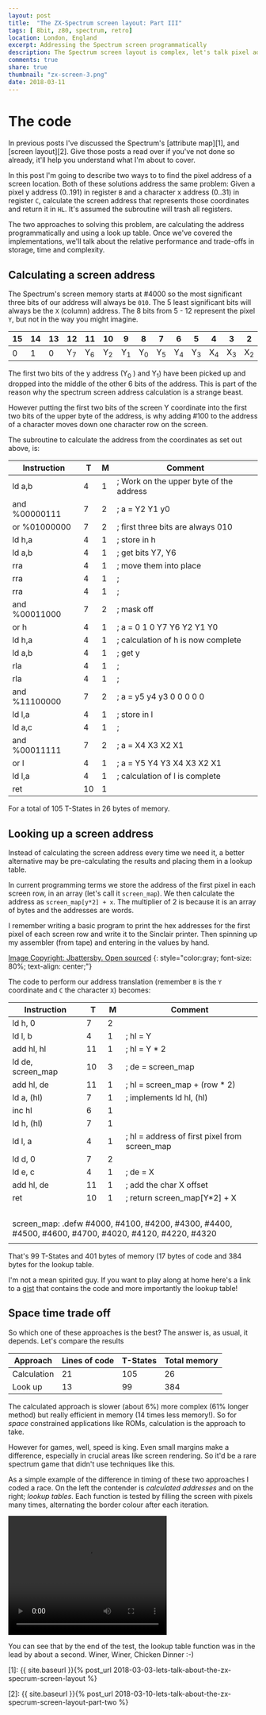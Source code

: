 ```yaml
---
layout: post
title:  "The ZX-Spectrum screen layout: Part III"
tags: [ 8bit, z80, spectrum, retro]
location: London, England
excerpt: Addressing the Spectrum screen programmatically
description: The Spectrum screen layout is complex, let's talk pixel address calculation...
comments: true
share: true
thumbnail: "zx-screen-3.png"
date: 2018-03-11
---
```

# The code

In previous posts I've discussed the Spectrum's [attribute map][1], and [screen layout][2]. Give those posts a read over if you've not done so already, it'll help you understand what I'm about to cover.

In this post I'm going to describe two ways to to find the pixel address of a screen location. Both of these solutions address the same problem: Given a pixel y address (0..191) in register `B` and a character x address (0..31) in  register `C`, calculate the screen address that represents those coordinates and return it in `HL`. It's assumed the subroutine will trash all registers.

The two approaches to solving this problem, are calculating the address programmatically and using a look up table. Once we've covered the implementations, we'll talk about the relative performance and trade-offs in storage, time and complexity.

## Calculating a screen address

The Spectrum's screen memory starts at #4000 so the most significant three bits of our address will always be `010`. The 5 least significant bits will always be the `X` (column) address. The 8 bits from 5 - 12 represent the pixel `Y`, but not in the way you might imagine.


<table>
<thead>
    <tr>
        <th>15</th><th>14</th><th>13</th><th>12</th><th>11</th><th>10</th><th>9</th><th>8</th><th>7</th><th>6</th><th>5 </th><th>4</th><th>3</th><th>2</th><th>1</th><th>0</th>
    </tr>
</thead>

<tbody>
    <tr>
        <td> 0 </td><td> 1 </td><td>0 </td> <td>Y<sub>7</sub> </td><td>Y<sub>6</sub></td>
        <td>Y<sub>2</sub></td><td>Y<sub>1</sub></td><td>Y<sub>0</sub></td>
        <td>Y<sub>5</sub></td><td>Y<sub>4</sub></td><td>Y<sub>3</sub></td>
        <td> X<sub>4</sub> </td><td> X<sub>3</sub> </td><td> X<sub>2</sub> </td><td> X<sub>1</sub> </td><td> X<sub>0</sub> </td>
    </tr>
</tbody>
</table>

The first two bits of the y address (Y<sub>0</sub> ) and Y<sub>1</sub>) have been picked up and dropped into the middle of the other 6 bits of the address. This is part of the reason why the spectrum screen address calculation is a strange beast. 

However putting the first two bits of the screen Y coordinate into the first two bits of the upper byte of the address, is why adding #100 to the address of a character moves down one character row on the screen.

The subroutine to calculate the address from the coordinates as set out above, is:

<table class="t-state">
<thead>
<tr>
    <th>Instruction</th> <th>T</th> <th>M</th> <th>Comment</th>
</tr>
</thead>
<tbody>
<tr><td class="t-instr">ld a,b          </td><td>4</td><td>1</td><td class="t-comment">; Work on the upper byte of the address</td></tr>
<tr><td class="t-instr">and %00000111   </td><td>7</td><td>2</td><td class="t-comment">; a = Y2 Y1 y0                         </td></tr>
<tr><td class="t-instr">or %01000000    </td><td>7</td><td>2</td><td class="t-comment">; first  three bits are always 010     </td></tr>
<tr><td class="t-instr">ld h,a          </td><td>4</td><td>1</td><td class="t-comment">; store in h                           </td></tr>
<tr><td class="t-instr">ld a,b          </td><td>4</td><td>1</td><td class="t-comment">; get bits Y7, Y6                      </td></tr>
<tr><td class="t-instr">rra             </td><td>4</td><td>1</td><td class="t-comment">; move them into place                 </td></tr>
<tr><td class="t-instr">rra             </td><td>4</td><td>1</td><td class="t-comment">;                                      </td></tr>
<tr><td class="t-instr">rra             </td><td>4</td><td>1</td><td class="t-comment">;                                      </td></tr>
<tr><td class="t-instr">and %00011000   </td><td>7</td><td>2</td><td class="t-comment">; mask off                             </td></tr>
<tr><td class="t-instr">or h            </td><td>4</td><td>1</td><td class="t-comment">;  a = 0 1 0 Y7 Y6 Y2 Y1 Y0            </td></tr>
<tr><td class="t-instr">ld h,a          </td><td>4</td><td>1</td><td class="t-comment">; calculation of h is now complete     </td></tr>
<tr><td class="t-instr">ld a,b          </td><td>4</td><td>1</td><td class="t-comment">; get y                                </td></tr>
<tr><td class="t-instr">rla             </td><td>4</td><td>1</td><td class="t-comment">;                                      </td></tr>
<tr><td class="t-instr">rla             </td><td>4</td><td>1</td><td class="t-comment">;                                      </td></tr>
<tr><td class="t-instr">and %11100000   </td><td>7</td><td>2</td><td class="t-comment">; a = y5 y4 y3 0 0 0 0 0               </td></tr>
<tr><td class="t-instr">ld l,a          </td><td>4</td><td>1</td><td class="t-comment">; store in l                           </td></tr>
<tr><td class="t-instr">ld a,c          </td><td>4</td><td>1</td><td class="t-comment">;                                      </td></tr>
<tr><td class="t-instr">and %00011111   </td><td>7</td><td>2</td><td class="t-comment">; a = X4 X3 X2 X1                      </td></tr>
<tr><td class="t-instr">or l            </td><td>4</td><td>1</td><td class="t-comment">; a =  Y5 Y4 Y3 X4 X3 X2 X1            </td></tr>
<tr><td class="t-instr">ld l,a          </td><td>4</td><td>1</td><td class="t-comment">; calculation of l is complete         </td></tr>
<tr><td class="t-instr">ret             </td><td>10</td><td>1</td><td class="t-comment">                                       </td></tr>
</tbody>
</table>


For a total of 105 T-States in 26 bytes of memory.

## Looking up a screen address

Instead of calculating the screen address every time we need it, a better alternative may be pre-calculating the results and placing them in a lookup table. 

In current programming terms we store the address of the first pixel in each screen row, in an array (let's call it `screen_map`). We then calculate the  address as `screen_map[y*2] + x`. The multiplier of 2 is because it is an array of bytes and the addresses are words.

I remember writing a basic program to print the hex addresses for the first pixel of each screen row and write it to the Sinclair printer. Then spinning up my assembler (from tape) and entering in the values by hand.

<div class="dbImg zoom50 centeredImg" data-src="2018-03-11-lets-talk-about-the-zx-specrum-screen-layout-part-three/sinclair_printer.jpg" title="Sinclair printer" ></div>

[Image Copyright:  Jbattersby. Open sourced][3]
{: style="color:gray; font-size: 80%; text-align: center;"}

The code to perform our address translation (remember `B` is the `Y` coordinate and `C` the character `X`) becomes:


<table class="t-state">
<thead>
<tr>
    <th>Instruction</th> <th>T</th> <th>M</th> <th>Comment</th>
</tr>
</thead>
<tbody>
<tr><td class="t-instr"> ld  h, 0     </td><td> 7 </td><td> 2 </td><td class="t-comment">  </td></tr>
<tr><td class="t-instr"> ld  l, b     </td><td> 4 </td><td> 1 </td><td class="t-comment">  ; hl = Y</td></tr>
<tr><td class="t-instr"> add hl, hl   </td><td> 11 </td><td> 1 </td><td class="t-comment">  ; hl = Y * 2 </td></tr>
<tr><td class="t-instr"> ld  de, screen_map  </td><td> 10 </td><td> 3 </td><td class="t-comment">  ; de = screen_map </td></tr>
<tr><td class="t-instr"> add hl, de   </td><td> 11 </td><td> 1 </td><td class="t-comment"> ; hl = screen_map + (row * 2) </td></tr>
<tr><td class="t-instr"> ld  a, (hl)  </td><td> 7 </td><td> 1 </td><td class="t-comment"> ; implements ld hl, (hl)  </td> </tr>
<tr><td class="t-instr"> inc hl       </td><td> 6 </td><td> 1 </td><td class="t-comment">  </td></tr>
<tr><td class="t-instr"> ld  h, (hl)  </td><td> 7 </td><td> 1 </td><td class="t-comment">  </td></tr>
<tr><td class="t-instr"> ld  l, a     </td><td> 4 </td><td> 1 </td><td class="t-comment"> ; hl = address of first pixel  from screen_map </td></tr>
<tr><td class="t-instr"> ld  d, 0     </td><td> 7 </td><td> 2 </td><td class="t-comment">  </td></tr>
<tr><td class="t-instr"> ld  e, c     </td><td> 4 </td><td> 1 </td><td class="t-comment"> ; de = X </td></tr>
<tr><td class="t-instr"> add hl, de   </td><td> 11 </td><td> 1 </td><td class="t-comment">  ; add the char X offset  </td></tr>
<tr><td class="t-instr"> ret          </td><td> 10 </td><td> 1 </td><td class="t-comment">  ; return screen_map[Y*2] + X </td></tr>

<tr><td class="t-instr" colspan = "4"> &nbsp; </td></tr>
<tr><td class="t-instr" colspan = "4"> screen_map:  .defw #4000, #4100, #4200,  #4300, #4400, #4500, #4600,  #4700, #4020, #4120, #4220,  #4320  </td></tr>
<tr><td class="t-instr" colspan = "4">   </td></tr>

</tbody>
</table>

That's 99 T-States and 401 bytes of memory (17  bytes of code and 384 bytes for the lookup table.

I'm not a mean spirited guy. If you want to play along at home here's a link to a [gist][4] that contains the code and more importantly
the lookup table!


## Space time trade off

So which one of these approaches is the best? The answer is, as usual, it depends. Let's compare the results

|Approach|Lines of code|T-States|Total memory|
|--|--|--|--|
|Calculation|21|105|26|
|Look up|13|99|384|

The calculated approach is slower (about 6%) more complex (61% longer method) but really efficient in memory (14 times less memory!). So for _space_ constrained applications like ROMs, calculation is the approach to take.

However for games, well, speed is king. Even small margins make a difference, especially in crucial areas like screen rendering. So it'd be a rare spectrum game that didn't use techniques like this.

As a simple example of the difference in timing of these two approaches I coded a race. On the left the contender is _calculated addresses_ and on the right; _lookup tables_. Each function is tested by filling the screen with pixels many times, alternating the border colour after each iteration.


<video class="centeredImg" src="../images/2018-03-11-lets-talk-about-the-zx-specrum-screen-layout-part-three/side-by-side.mp4"  width="320" height="240" controls preload></video>

You can see that by the end of the test, the lookup table function was in the lead by about a second. Winer, Winer, Chicken Dinner :-)




[1]: {{ site.baseurl }}{% post_url 2018-03-03-lets-talk-about-the-zx-specrum-screen-layout %}

[2]: {{ site.baseurl }}{% post_url 2018-03-10-lets-talk-about-the-zx-specrum-screen-layout-part-two %}

[3]: https://en.wikipedia.org/wiki/ZX_Printer#/media/File:Sinclair.zx.thermal.printer.jpg

[4]: https://gist.github.com/davidblackuk/7b5e71a3c226bf9fe93e715002667e67
